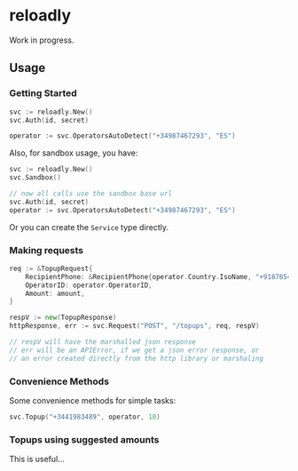 # reloadly

Work in progress.

## Usage

### Getting Started

``` go
svc := reloadly.New()
svc.Auth(id, secret)

operator := svc.OperatorsAutoDetect("+34987467293", "ES")
```

Also, for sandbox usage, you have:

``` go
svc := reloadly.New()
svc.Sandbox()

// now all calls use the sandbox base url
svc.Auth(id, secret)
operator := svc.OperatorsAutoDetect("+34987467293", "ES")
```

Or you can create the `Service` type directly.

### Making requests

``` go
req := &TopupRequest{
    RecipientPhone: &RecipientPhone{operator.Country.IsoName, "+9187654467"},
    OperatorID: operator.OperatorID,
	Amount: amount,
}

respV := new(TopupResponse)
httpResponse, err := svc.Request("POST", "/topups", req, respV)

// respV will have the marshalled json response
// err will be an APIError, if we get a json error response, or
// an error created directly from the http library or marshaling
```

### Convenience Methods

Some convenience methods for simple tasks:

``` go
svc.Topup("+3441983489", operator, 10)
```

### Topups using suggested amounts

This is useful...
